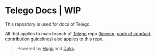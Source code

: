 # Telego Docs | WIP

This repository is used for docs of Telego. 

All that applies to main branch of [Telego](https://github.com/mymmrac/telego) repo
([licence](https://github.com/mymmrac/telego/blob/main/LICENSE), 
[code of conduct](https://github.com/mymmrac/telego/blob/main/docs/CODE_OF_CONDUCT.md),
[contribution guidelines](https://github.com/mymmrac/telego/blob/main/docs/CONTRIBUTING.md)) also applies to this
repo.

> Powered by [Hugo](https://gohugo.io) and [Doks](https://getdoks.org).
